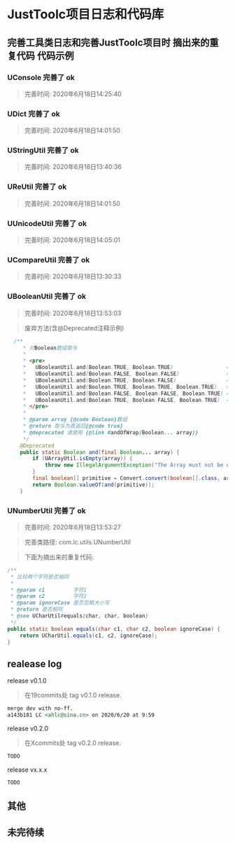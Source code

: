 # JustToolc项目日志和代码库

## 完善工具类日志和完善JustToolc项目时 摘出来的重复代码 代码示例

### UConsole 完善了 ok
> 完善时间: 2020年6月18日14:25:40

### UDict 完善了 ok
> 完善时间: 2020年6月18日14:01:50

### UStringUtil 完善了 ok
> 完善时间: 2020年6月18日13:40:36

### UReUtil 完善了 ok
> 完善时间: 2020年6月18日14:01:50

### UUnicodeUtil 完善了 ok
> 完善时间: 2020年6月18日14:05:01

### UCompareUtil 完善了 ok
> 完善时间: 2020年6月18日13:30:33

### UBooleanUtil 完善了 ok
> 完善时间: 2020年6月18日13:53:03

> 废弃方法(含@Deprecated注释示例)
```java
  /**
     * 对Boolean数组取与
     *
     * <pre>
     *   UBooleanUtil.and(Boolean.TRUE, Boolean.TRUE)                 = Boolean.TRUE
     *   UBooleanUtil.and(Boolean.FALSE, Boolean.FALSE)               = Boolean.FALSE
     *   UBooleanUtil.and(Boolean.TRUE, Boolean.FALSE)                = Boolean.FALSE
     *   UBooleanUtil.and(Boolean.TRUE, Boolean.TRUE, Boolean.TRUE)   = Boolean.TRUE
     *   UBooleanUtil.and(Boolean.FALSE, Boolean.FALSE, Boolean.TRUE) = Boolean.FALSE
     *   UBooleanUtil.and(Boolean.TRUE, Boolean.FALSE, Boolean.TRUE)  = Boolean.FALSE
     * </pre>
     *
     * @param array {@code Boolean}数组
     * @return 取与为真返回{@code true}
     * @deprecated 请使用 {@link #andOfWrap(Boolean... array)}
     */
    @Deprecated
    public static Boolean and(final Boolean... array) {
        if (UArrayUtil.isEmpty(array)) {
            throw new IllegalArgumentException("The Array must not be empty !");
        }
        final boolean[] primitive = Convert.convert(boolean[].class, array);
        return Boolean.valueOf(and(primitive));
    }
```

### UNumberUtil 完善了 ok
> 完善时间: 2020年6月18日13:53:27

> 完善类路径: com.lc.utils.UNumberUtil

> 下面为摘出来的重复代码: 
```java
/**
 * 比较两个字符是否相同
 *
 * @param c1         字符1
 * @param c2         字符2
 * @param ignoreCase 是否忽略大小写
 * @return 是否相同
 * @see UCharUtil#equals(char, char, boolean)
 */
public static boolean equals(char c1, char c2, boolean ignoreCase) {
    return UCharUtil.equals(c1, c2, ignoreCase);
}
```

## realease log

release v0.1.0
> 在19commits处 tag v0.1.0 release.
```markdown
merge dev with no-ff. 
a143b181 LC <ahlc@sina.cn> on 2020/6/20 at 9:59
```

release v0.2.0
> 在Xcommits处 tag v0.2.0 release.
```markdown
TODO
```

release vx.x.x
```markdown
TODO
```

## 其他

## 未完待续
